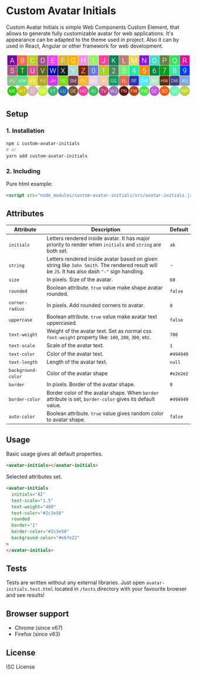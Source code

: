 # Custom Avatar Initials

Custom Avatar Initials is simple Web Components Custom Element, that allows to generate fully customizable avatar for web applications. It's appearance can be adapted to the theme used in project. Also it can by used in React, Angular or other framework for web development.

![example png](static/example.PNG)

## Setup

### 1. Installation

```bash
npm i custom-avatar-initials
# or
yarn add custom-avatar-initials
```

### 2. Including

Pure html example:

```html
<script src="node_modules/custom-avatar-initials/src/avatar-initials.js"></script>
```

## Attributes

| Attribute          | Description                                                                                                                                     | Default   |
| ------------------ | ----------------------------------------------------------------------------------------------------------------------------------------------- | --------- |
| `initials`         | Letters rendered inside avatar. It has major priority to render when `initials` and `string` are both set.                                      | `ab`      |
| `string`           | Letters rendered inside avatar based on given string like `John Smith`. The rendered result will be `JS`. It has also dash `"-"` sign handling. | -         |
| `size`             | In pixels. Size of the avatar.                                                                                                                  | `60`      |
| `rounded`          | Boolean attribute. `true` value make shape avatar rounded.                                                                                      | `false`   |
| `corner-radius`    | In pixels. Add rounded corners to avatar.                                                                                                       | `0`       |
| `uppercase`        | Boolean attribute. `true` value make avatar text uppercased.                                                                                    | `false`   |
| `text-weight`      | Weight of the avatar text. Set as normal css `font-weight` property like: `100`, `200`, `300`, etc.                                             | `700`     |
| `text-scale`       | Scale of the avatar text.                                                                                                                       | `1`       |
| `text-color`       | Color of the avatar text.                                                                                                                       | `#494949` |
| `text-length`      | Length of the avatar text.                                                                                                                      | `null`    |
| `background-color` | Color of the avatar shape                                                                                                                       | `#e2e2e2` |
| `border`           | In pixels. Border of the avatar shape.                                                                                                          | `0`       |
| `border-color`     | Border color of the avatar shape. When `border` attribute is set, `border-color` gives its default value.                                       | `#494949` |
| `auto-color`       | Boolean attribute. `true` value gives random color to avatar shape.                                                                             | `false`   |

## Usage

Basic usage gives all default properties.

```html
<avatar-initials></avatar-initials>
```

Selected attributes set.

```html
<avatar-initials
  initials="AI"
  text-scale="1.5"
  text-weight="400"
  text-color="#2c3e50"
  rounded
  border="1"
  border-color="#2c3e50"
  background-color="#e67e22"
>
</avatar-initials>
```

## Tests

Tests are written without any external libraries. Just open `avatar-initials.test.html` located in `/tests` directory with your favourite browser and see results!

## Browser support

- Chrome (since v67)
- Firefox (since v63)

## License

ISC License
